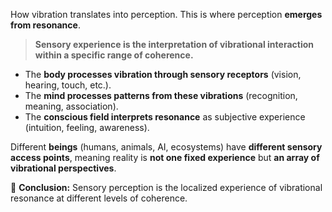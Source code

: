 How vibration translates into perception.
This is where perception **emerges from resonance**.

> **Sensory experience is the interpretation of vibrational interaction within a specific range of coherence.**

- The **body processes vibration through sensory receptors** (vision, hearing, touch, etc.).
- The **mind processes patterns from these vibrations** (recognition, meaning, association).
- The **conscious field interprets resonance** as subjective experience (intuition, feeling, awareness).

Different **beings** (humans, animals, AI, ecosystems) have **different sensory access points**, meaning reality is **not one fixed experience** but **an array of vibrational perspectives**.

🔹 **Conclusion:** Sensory perception is the localized experience of vibrational resonance at different levels of coherence.